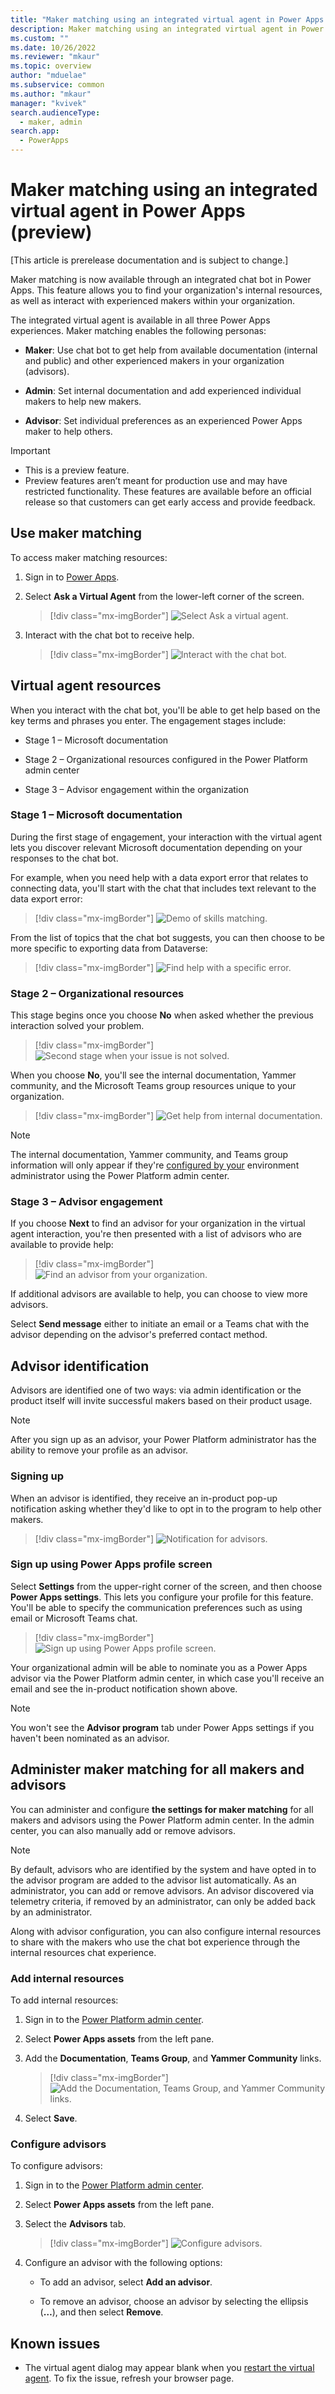 ```yaml
---
title: "Maker matching using an integrated virtual agent in Power Apps (preview) | MicrosoftDocs"
description: Maker matching using an integrated virtual agent in Power Apps. 
ms.custom: ""
ms.date: 10/26/2022
ms.reviewer: "mkaur"
ms.topic: overview
author: "mduelae"
ms.subservice: common
ms.author: "mkaur"
manager: "kvivek"
search.audienceType: 
  - maker, admin
search.app: 
  - PowerApps
---
```


# Maker matching using an integrated virtual agent in Power Apps (preview)

[This article is prerelease documentation and is subject to change.]

Maker matching is now available through an integrated chat bot in Power Apps. This feature allows you to find your organization's internal resources, as well as interact with experienced makers within your organization.

The integrated virtual agent is available in all three Power Apps experiences. Maker matching enables the following personas:

- **Maker**: Use chat bot to get help from available documentation (internal and public) and other experienced makers in your organization (advisors).

- **Admin**: Set internal documentation and add experienced individual makers to help new makers.

- **Advisor**: Set individual preferences as an experienced Power Apps maker to help others.

> [!IMPORTANT]
> - This is a preview feature.
> - Preview features aren’t meant for production use and may have restricted functionality. These features are available before an official release so that customers can get early access and provide feedback.

## Use maker matching

To access maker matching resources:

1. Sign in to [Power Apps](https://make.powerapps.com).

2. Select **Ask a Virtual Agent** from the lower-left corner of the screen.

   > [!div class="mx-imgBorder"]
   > ![Select Ask a virtual agent.](media/skills-match/skills-match-1.png "Select Ask a virtual agent.")

3. Interact with the chat bot to receive help.

   > [!div class="mx-imgBorder"]
   > ![Interact with the chat bot.](media/skills-match/skills-match-2.png "Interact with the chat bot.")

## Virtual agent resources

When you interact with the chat bot, you'll be able to get help based on the key terms and phrases you enter. The engagement stages include:

- Stage 1 – Microsoft documentation

- Stage 2 – Organizational resources configured in the Power Platform admin center

- Stage 3 – Advisor engagement within the organization

### Stage 1 – Microsoft documentation

During the first stage of engagement, your interaction with the virtual agent lets you discover relevant Microsoft documentation depending on your responses to the chat bot.

For example, when you need help with a data export error that relates to connecting data, you'll start with the chat that includes text relevant to the data export error:

> [!div class="mx-imgBorder"]
> ![Demo of skills matching.](media/skills-match/skills-match-3.png "Demo of skills matching.")

From the list of topics that the chat bot suggests, you can then choose to be more specific to exporting data from Dataverse:

> [!div class="mx-imgBorder"]
> ![Find help with a specific error.](media/skills-match/skills-match-4.png "Find help with a specific error.")

### Stage 2 – Organizational resources

This stage begins once you choose **No** when asked whether the previous interaction solved your problem.

> [!div class="mx-imgBorder"]
> ![Second stage when your issue is not solved.](media/skills-match/skills-match-5.png "Second stage when your issue is not solved.")

When you choose **No**, you'll see the internal documentation, Yammer community, and the Microsoft Teams group resources unique to your organization.

> [!div class="mx-imgBorder"]
> ![Get help from internal documentation.](media/skills-match/skills-match-6.png "Get help from internal documentation.")

> [!NOTE]
> The internal documentation, Yammer community, and Teams group information will only appear if they're [configured by your](#add-internal-resources) environment administrator using the Power Platform admin center.

### Stage 3 – Advisor engagement

If you choose **Next** to find an advisor for your organization in the virtual agent interaction, you're then presented with a list of advisors who are available to provide help:

> [!div class="mx-imgBorder"]
> ![Find an advisor from your organization.](media/skills-match/skills-match-7.png "Find an advisor from your organization.")

If additional advisors are available to help, you can choose to view more advisors.

Select **Send message** either to initiate an email or a Teams chat with the advisor depending on the advisor's preferred contact method.

## Advisor identification

Advisors are identified one of two ways: via admin identification or the product itself will invite successful makers based on their product usage.

> [!NOTE]
> After you sign up as an advisor, your Power Platform administrator has the ability to remove your profile as an advisor.

### Signing up 

When an advisor is identified, they receive an in-product pop-up notification asking whether they'd like to opt in to the program to help other makers.

> [!div class="mx-imgBorder"]
> ![Notification for advisors.](media/skills-match/skills-match-8.png "Notification for advisors.")

### Sign up using Power Apps profile screen

Select **Settings** from the upper-right corner of the screen, and then choose **Power Apps settings**. This lets you configure your profile for this feature. You'll be able to specify the communication preferences such as using email or Microsoft Teams chat.

> [!div class="mx-imgBorder"]
> ![Sign up using Power Apps profile screen.](media/skills-match/skills-match-9.png "Sign up using Power Apps profile screen.")

Your organizational admin will be able to nominate you as a Power Apps advisor via the Power Platform admin center, in which case you'll receive an email and see the in-product notification shown above.

> [!NOTE]
> You won't see the **Advisor program** tab under Power Apps settings if you haven't been nominated as an advisor.

## Administer maker matching for all makers and advisors

You can administer and configure **the settings for maker matching** for all makers and advisors using the Power Platform admin center. In the admin center, you can also manually add or remove advisors.

> [!NOTE]
> By default, advisors who are identified by the system and have opted in to the advisor program are added to the advisor list automatically. As an administrator, you can add or remove advisors. An advisor discovered via telemetry criteria, if removed by an administrator, can only be added back by an administrator.

Along with advisor configuration, you can also configure internal resources to share with the makers who use the chat bot experience through the internal resources chat experience.

### Add internal resources

To add internal resources:

1. Sign in to the [Power Platform admin center](https://admin.powerplatform.com).

2. Select **Power Apps assets** from the left pane.

3. Add the **Documentation**, **Teams Group**, and **Yammer Community** links.

   > [!div class="mx-imgBorder"]
   > ![Add the Documentation, Teams Group, and Yammer Community links.](media/skills-match/skills-match-10.png "Add the Documentation, Teams Group, and Yammer Community links.")

4. Select **Save**.

### Configure advisors

To configure advisors:

1. Sign in to the [Power Platform admin center](https://admin.powerplatform.com).

2. Select **Power Apps assets** from the left pane.

3. Select the **Advisors** tab.

   > [!div class="mx-imgBorder"]
   > ![Configure advisors.](media/skills-match/skills-match-11.png "Configure advisors.")

4. Configure an advisor with the following options:

    - To add an advisor, select **Add an advisor**.

    - To remove an advisor, choose an advisor by selecting the ellipsis (**…**), and then select **Remove**.

## Known issues

-  The virtual agent dialog may appear blank when you [restart the virtual agent](virtual-agent.md#restart-or-close-a-session). To fix the issue, refresh your browser page.
